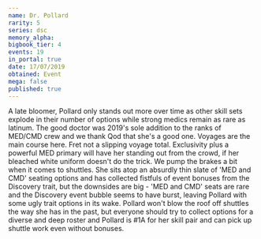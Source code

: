 ```yaml
---
name: Dr. Pollard
rarity: 5
series: dsc
memory_alpha:
bigbook_tier: 4
events: 19
in_portal: true
date: 17/07/2019
obtained: Event
mega: false
published: true
---
```


A late bloomer, Pollard only stands out more over time as other skill sets explode in their number of options while strong medics remain as rare as latinum. The good doctor was 2019's sole addition to the ranks of MED/CMD crew and we thank Qod that she's a good one. Voyages are the main course here. Fret not a slipping voyage total. Exclusivity plus a powerful MED primary will have her standing out from the crowd, if her bleached white uniform doesn't do the trick. We pump the brakes a bit when it comes to shuttles. She sits atop an absurdly thin slate of 'MED and CMD' seating options and has collected fistfuls of event bonuses from the Discovery trait, but the downsides are big - 'MED and CMD' seats are rare and the Discovery event bubble seems to have burst, leaving Pollard with some ugly trait options in its wake. Pollard won't blow the roof off shuttles the way she has in the past, but everyone should try to collect options for a diverse and deep roster and Pollard is #1A for her skill pair and can pick up shuttle work even without bonuses.
